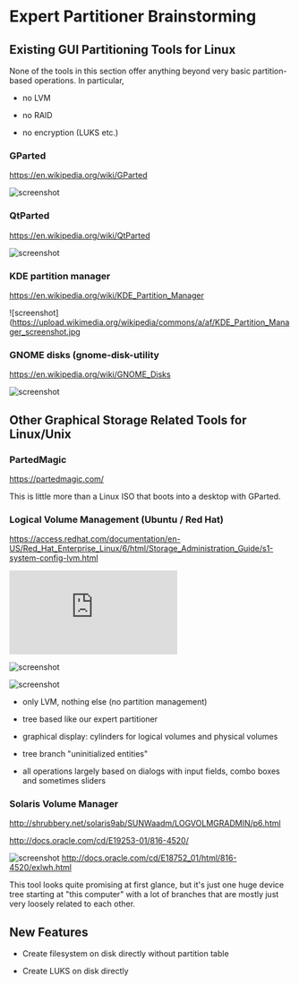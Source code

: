 # Expert Partitioner Brainstorming

## Existing GUI Partitioning Tools for Linux


None of the tools in this section offer anything beyond very basic
partition-based operations. In particular,

- no LVM

- no RAID

- no encryption (LUKS etc.)


### GParted

https://en.wikipedia.org/wiki/GParted

![screenshot](https://upload.wikimedia.org/wikipedia/commons/2/2c/GParted_0.18_GUID_partition_table.png)



### QtParted

https://en.wikipedia.org/wiki/QtParted

![screenshot](https://upload.wikimedia.org/wikipedia/commons/f/ff/Qtparted_screenshot.png)



### KDE partition manager
  https://en.wikipedia.org/wiki/KDE_Partition_Manager

  ![screenshot](https://upload.wikimedia.org/wikipedia/commons/a/af/KDE_Partition_Manager_screenshot.jpg



### GNOME disks (gnome-disk-utility

https://en.wikipedia.org/wiki/GNOME_Disks

![screenshot](https://upload.wikimedia.org/wikipedia/commons/c/cd/GNOME_Disks_3.12.1.png)



## Other Graphical Storage Related Tools for Linux/Unix


### PartedMagic

https://partedmagic.com/

This is little more than a Linux ISO that boots into a desktop with GParted.


### Logical Volume Management (Ubuntu / Red Hat)

https://access.redhat.com/documentation/en-US/Red_Hat_Enterprise_Linux/6/html/Storage_Administration_Guide/s1-system-config-lvm.html


![screenshot](https://access.redhat.com/documentation/en-US/Red_Hat_Enterprise_Linux/6/html/Storage_Administration_Guide/s1-system-config-lvm-add-unallocated.html)

![screenshot](https://access.redhat.com/documentation/en-US/Red_Hat_Enterprise_Linux/6/html/Storage_Administration_Guide/images/lvm-main2.png)

![screenshot](https://access.redhat.com/documentation/en-US/Red_Hat_Enterprise_Linux/6/html/Storage_Administration_Guide/images/lvm-main3.png)

- only LVM, nothing else (no partition management)

- tree based like our expert partitioner

- graphical display: cylinders for logical volumes and physical volumes

- tree branch "uninitialized entities"

- all operations largely based on dialogs with input fields, combo boxes and
  sometimes sliders


### Solaris Volume Manager

http://shrubbery.net/solaris9ab/SUNWaadm/LOGVOLMGRADMIN/p6.html

http://docs.oracle.com/cd/E19253-01/816-4520/

![screenshot](http://docs.oracle.com/cd/E18752_01/html/816-4520/figures/svm-gui.png)
http://docs.oracle.com/cd/E18752_01/html/816-4520/exlwh.html


This tool looks quite promising at first glance, but it's just one huge device
tree starting at "this computer" with a lot of branches that are mostly just
very loosely related to each other.





## New Features

- Create filesystem on disk directly without partition table

- Create LUKS on disk directly

